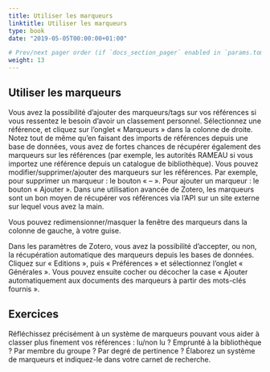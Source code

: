 ```yaml
---
title: Utiliser les marqueurs
linktitle: Utiliser les marqueurs
type: book
date: "2019-05-05T00:00:00+01:00"

# Prev/next pager order (if `docs_section_pager` enabled in `params.toml`)
weight: 13
---
```


## Utiliser les marqueurs

Vous avez la possibilité d’ajouter des marqueurs/tags sur vos références si vous ressentez le besoin d’avoir un classement personnel. Sélectionnez une référence, et cliquez sur l’onglet « Marqueurs » dans la colonne de droite. Notez tout de même qu’en faisant des imports de références depuis une base de données, vous avez de fortes chances de récupérer également des marqueurs sur les références (par exemple, les autorités RAMEAU si vous importez une référence depuis un catalogue de bibliothèque). Vous pouvez modifier/supprimer/ajouter des marqueurs sur les références. Par exemple, pour supprimer un marqueur : le bouton « – ». Pour ajouter un marqueur : le bouton « Ajouter ». Dans une utilisation avancée de Zotero, les marqueurs sont un bon moyen de récupérer vos références via l’API sur un site externe sur lequel vous avez la main.

Vous pouvez redimensionner/masquer la fenêtre des marqueurs dans la colonne de gauche, à votre guise.

Dans les paramètres de Zotero, vous avez la possibilité d’accepter, ou non, la récupération automatique des marqueurs depuis les bases de données. Cliquez sur « Editions », puis « Préférences » et sélectionnez l’onglet « Générales ». Vous pouvez ensuite cocher ou décocher la case « Ajouter automatiquement aux documents des marqueurs à partir des mots-clés fournis ».

## Exercices

Réfléchissez précisément à un système de marqueurs pouvant vous aider à classer plus finement vos références : lu/non lu ? Emprunté à la bibliothèque ? Par membre du groupe ? Par degré de pertinence ? Élaborez un système de marqueurs et indiquez-le dans votre carnet de recherche.

